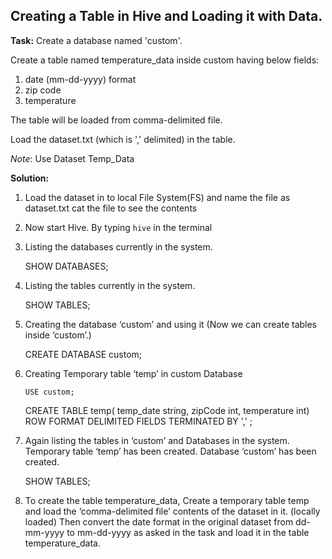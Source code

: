 


Creating a Table in Hive and Loading it with Data.
--------------------------------------------------

**Task:**
Create a database named 'custom'.

Create a table named temperature_data inside custom having below fields:
1. date (mm-dd-yyyy) format
2. zip code
3. temperature

The table will be loaded from comma-delimited file.

Load the dataset.txt (which is ',' delimited) in the table.

*Note*: Use Dataset Temp_Data

**Solution:**

1) Load the dataset in to local File System(FS) and name the file as dataset.txt
cat the file to see the contents
2) Now start Hive.
 By typing `hive` in the terminal
3) Listing the databases currently in the system.

     SHOW DATABASES;

4) Listing the tables currently in the system. 

    SHOW TABLES;


6) Creating the database ‘custom’ and using it (Now we can create tables inside ‘custom’.) 
	

    CREATE DATABASE custom;

7) Creating Temporary table ‘temp’ in custom Database
 

	   USE custom;

  

      CREATE TABLE temp(
      temp_date string,
      zipCode int,
      temperature int)
      ROW FORMAT DELIMITED
      FIELDS TERMINATED BY  ',' ;
      

8) Again listing the tables in ‘custom’ and Databases in the system. 
Temporary table ‘temp’ has been created. Database ‘custom’ has been created.

    SHOW TABLES;
9) To create the table temperature_data, 
Create a temporary table temp and load the ‘comma-delimited file’ contents of the dataset in it. (locally loaded)
Then  convert the date format in the original dataset from dd-mm-yyyy to mm-dd-yyyy as asked in the task and load it in the table temperature_data.






















